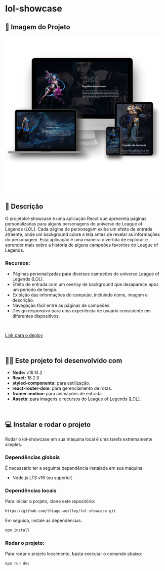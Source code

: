 # lol-showcase

## 🎨 Imagem do Projeto

<p align="center"><img src="./src/assets/Mockup.png" width="800px"></p>

## 📄 Descrição

O projetolol-showcase é uma aplicação React que apresenta páginas personalizadas para alguns personagens do universo de League of Legends (LOL). Cada página de personagem exibe um efeito de entrada atraente, onde um background cobre a tela antes de revelar as informações do personagem. Esta aplicação é uma maneira divertida de explorar e aprender mais sobre a história de alguns campeões favoritos do League of Legends.

### Recursos:

- Páginas personalizadas para diversos campeões do universo League of Legends (LOL).
- Efeito de entrada com um overlay de background que desaparece após um período de tempo.
- Exibição das informações do campeão, incluindo nome, imagem e descrição.
- Navegação fácil entre as páginas de campeões.
- Design responsivo para uma experiência de usuário consistente em diferentes dispositivos.

<br>

[Link para o deploy](https://lol-champions-jade.vercel.app/)

<br>

## 🧑‍💻 Este projeto foi desenvolvido com

- <b>Node:</b> v18.14.2
- <b>React:</b> 18.2.0
- <b>styled-components:</b> para estilização.
- <b>react-router-dom</b>: para gerenciamento de rotas.
- <b>framer-motion:</b> para animações de entrada.
- <b>Assets:</b> para imagens e recursos do League of Legends (LOL).
  
<br>

## 💻 Instalar e rodar o projeto

Rodar o lol-showcase em sua máquina local é uma tarefa extremamente simples.

### Dependências globais

É necessário ter a seguinte dependência instalada em sua máquina:

- Node.js LTS v16 (ou superior)

### Dependências locais

Para iniciar o projeto, clone este repositório:

```bash
https://github.com/thiago-weslley/lol-showcase.git
```

Em seguida, instale as dependências:

```bash
npm install
```

### Rodar o projeto:

Para rodar o projeto localmente, basta executar o comando abaixo:

```bash
npm run dev
```
